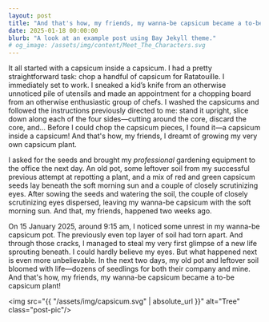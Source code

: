 ```yaml
---
layout: post
title: "And that's how, my friends, my wanna-be capsicum became a to-be capsicum plant!"
date: 2025-01-18 00:00:00
blurb: "A look at an example post using Bay Jekyll theme."
# og_image: /assets/img/content/Meet_The_Characters.svg
---
```


It all started with a capsicum inside a capsicum. I had a pretty straightforward task: chop a handful of capsicum for Ratatouille. I immediately set to work. I sneaked a kid’s knife from an otherwise unnoticed pile of utensils and made an appointment for a chopping board from an otherwise enthusiastic group of chefs. I washed the capsicums and followed the instructions previously directed to me: stand it upright, slice down along each of the four sides—cutting around the core, discard the core, and... Before I could chop the capsicum pieces, I found it—a capsicum inside a capsicum! And that's how, my friends, I dreamt of growing my very own capsicum plant.

I asked for the seeds and brought my <i>professional</i> gardening equipment to the office the next day. An old pot, some leftover soil from my successful previous attempt at repotting a plant, and a mix of red and green capsicum seeds lay beneath the soft morning sun and a couple of closely scrutinizing eyes. After sowing the seeds and watering the soil, the couple of closely scrutinizing eyes dispersed, leaving my wanna-be capsicum with the soft morning sun. And that, my friends, happened two weeks ago.

On 15 January 2025, around 9:15 am, I noticed some unrest in my wanna-be capsicum pot. The previously even top layer of soil had torn apart. And through those cracks, I managed to steal my very first glimpse of a new life sprouting beneath. I could hardly believe my eyes. But what happened next is even more unbelievable. In the next two days, my old pot and leftover soil bloomed with life—dozens of seedlings for both their company and mine. And that's how, my friends, my wanna-be capsicum became a to-be capsicum plant!

<img src="{{ "/assets/img/capsicum.svg" | absolute_url }}" alt="Tree" class="post-pic"/>
